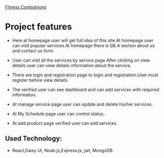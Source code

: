 
[Fitness Companions](https://fitness-companions.web.app/)

# Project features

- Here at homepage user will get full idea of this site.At homepage user can visit popular services.At homepage there is Q& A section about us and contact us form.

- User can visit all the services by service page.After  clicking on view details user can view details information about the service.

- There are login and registration page to login and registration.User must register before view details.

- The verified user can see dashboard and can add services with required information.

- At manage service page user can update and delete his/her services.
- At My Schedule page user can control status.
- At add product page verified user can add services.

## Used Technology:
- React,Daisy UI, Node.js,Express.js, jwt, MongoDB

